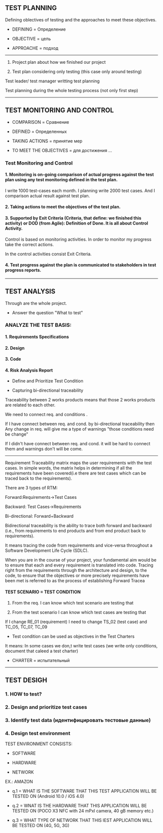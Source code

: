## TEST PLANNING ##

Defining oblectives of testing and the approaches to meet these objectives.

- DEFINING = Определение

- OBJECTIVE = цель

- APPROACHE = подход
__________

1. Project plan about how we finished our project

2. Test plan considering only testing (this case only around testing)

Test leader/ test manager writting test planning

Test planning during the whole testing process (not only first step)
___________

## TEST MONITORING AND CONTROL ##

- COMPARISON = Сравнение

- DEFINED = Определенных

- TAKING ACTIONS = принятие мер

- TO MEET THE OBJECTIVES = для достижения ...

### Test Monitoring and Control ###

#### 1. Monitoring is on-going comparison of actual progress against the test plan using any test monitoring defined in the test plan. ####

I write 1000 test-cases each month. I planning write 2000 test cases. And I comparison actual result against test plan.

#### 2. Taking actions  to meet the objectives of the test plan. ####

#### 3. Supported by Exit Criteria (Criteria, that define: we finished this activity) or DOD (from Agile): Definition of Done. It is all about Control Activity. ####

Control is based on monitoring activities. In order to monitor my progress take the correct actions.

In the control activities consist Exit Criteria.

#### 4. Test progress against the plan is communicated to stakeholders in test progress reports. ####

____________________

## TEST ANALYSIS ##

Through are the whole project.

- Answer the question "What to test"

### ANALYZE THE TEST BASIS: ###

#### 1. Requirements Specifications ####

#### 2. Design ####

#### 3. Code ####

#### 4. Risk Analysis Report ####

- Define and Prioritize Test Condition

- Capturing bi-directional traceability

Traceability between 2 works products means that those 2 works products are related to eaсh other.

We need to connect req. and conditions .

If I have connect between req. and cond. by bi-directional traceability then Any change in req. will give me a type of warnings "those conditions need be change"

If I didn't have connect between req. and cond. it will be hard to connect them and warnings don't will be come.
_____
Requirement Traceability matrix maps the user requirements with the test cases. In simple words, the matrix helps in determining if all the requirements have been covered(i.e there are test cases which can be traced back to the requirements).

There are 3 types of RTM:

Forward:Requirements->Test Cases

Backward: Test Cases->Requirements

Bi-directional: Forward+Backward

Bidirectional traceability is the ability to trace both forward and backward (i.e., from requirements to end products and from end product back to requirements).

It means tracing the code from requirements and vice-versa throughout a Software Development Life Cycle (SDLC).

When you are in the course of your project, your fundamental aim would be to ensure that each and every requirement is translated into code. Tracing right from the requirements through the architecture and design, to the code, to ensure that the objectives or more precisely requirements have been met is referred to as the process of establishing Forward Tracea

#### TEST SCENARIO = TEST CONDITION ####

1. From the req. I can know which test scenario are testing that

2. From the test scenario I can know which test cases are testing that

If I change RE_01 (requirement) I need to change TS_02 (test case) and TC_O5, TC_07, TC_09


- Test condition can be used as objectives in the Test Charters

It means: In some cases we don,t write test cases (we write only conditions, document that caleed a test charter)

- CHARTER = испытательный
________________

## TEST DESIGH ##

### 1. HOW to test? ###

### 2. Design and prioritize test cases ###

### 3. Identify test data (идентифицировать тестовые данные) ###

### 4. Design test environment ###

TEST ENVIRONMENT CONSISTS:

- SOFTWARE

- HARDWARE

- NETWORK


EX.: AMAZON

- q.1 = WHAT IS THE SOFTWARE THAT THIS TEST APPLICATION WILL BE TESTED ON (Android 10.0 / iOS 4.0)

- q.2 = WNAT IS THE HARDWARE THAT THIS APPLICATION WILL BE TESTED ON (POCO X3 NFC with 24 mPxl camera, 40 gB memory etc.)

- q.3 = WHAT TYPE OF NETWORK THAT THIS IEST APPLICATION WILL BE TESTED ON (4G, 5G, 3G)

